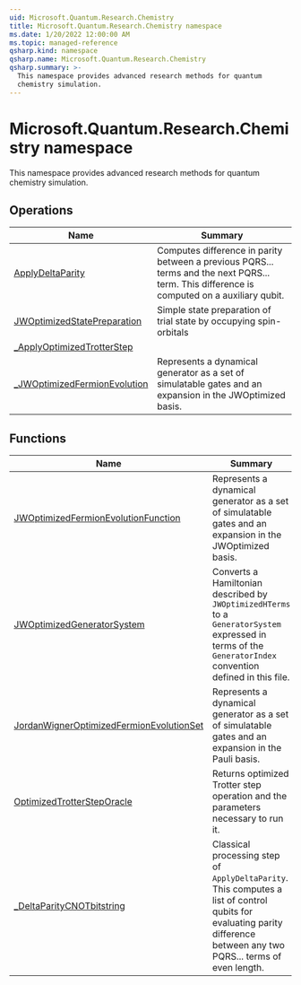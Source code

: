 ```yaml
---
uid: Microsoft.Quantum.Research.Chemistry
title: Microsoft.Quantum.Research.Chemistry namespace
ms.date: 1/20/2022 12:00:00 AM
ms.topic: managed-reference
qsharp.kind: namespace
qsharp.name: Microsoft.Quantum.Research.Chemistry
qsharp.summary: >-
  This namespace provides advanced research methods for quantum
  chemistry simulation.
---
```


# Microsoft.Quantum.Research.Chemistry namespace

This namespace provides advanced research methods for quantum
chemistry simulation.


<!-- summaries -->

## Operations

| Name | Summary |
|------|---------|
|[ApplyDeltaParity](xref:Microsoft.Quantum.Research.Chemistry.ApplyDeltaParity) |Computes difference in parity between a previous PQRS... terms and the next PQRS... term. This difference is computed on a auxiliary qubit. |
|[JWOptimizedStatePreparation](xref:Microsoft.Quantum.Research.Chemistry.JWOptimizedStatePreparation) |Simple state preparation of trial state by occupying spin-orbitals |
|[_ApplyOptimizedTrotterStep](xref:Microsoft.Quantum.Research.Chemistry._ApplyOptimizedTrotterStep) | |
|[_JWOptimizedFermionEvolution](xref:Microsoft.Quantum.Research.Chemistry._JWOptimizedFermionEvolution) |Represents a dynamical generator as a set of simulatable gates and an expansion in the JWOptimized basis. |

## Functions

| Name | Summary |
|------|---------|
|[JWOptimizedFermionEvolutionFunction](xref:Microsoft.Quantum.Research.Chemistry.JWOptimizedFermionEvolutionFunction) |Represents a dynamical generator as a set of simulatable gates and an expansion in the JWOptimized basis. |
|[JWOptimizedGeneratorSystem](xref:Microsoft.Quantum.Research.Chemistry.JWOptimizedGeneratorSystem) |Converts a Hamiltonian described by `JWOptimizedHTerms` to a `GeneratorSystem` expressed in terms of the `GeneratorIndex` convention defined in this file. |
|[JordanWignerOptimizedFermionEvolutionSet](xref:Microsoft.Quantum.Research.Chemistry.JordanWignerOptimizedFermionEvolutionSet) |Represents a dynamical generator as a set of simulatable gates and an expansion in the Pauli basis. |
|[OptimizedTrotterStepOracle](xref:Microsoft.Quantum.Research.Chemistry.OptimizedTrotterStepOracle) |Returns optimized Trotter step operation and the parameters necessary to run it. |
|[_DeltaParityCNOTbitstring](xref:Microsoft.Quantum.Research.Chemistry._DeltaParityCNOTbitstring) |Classical processing step of `ApplyDeltaParity`. This computes a list of control qubits for evaluating parity difference between any two PQRS... terms of even length. |

<!-- /summaries -->

